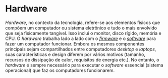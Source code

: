 # Hardware

_Hardware_, no contexto da tecnologia, refere-se aos elementos físicos que compõem um computador ou sistema eletrônico e tudo o mais envolvido que seja fisicamente tangível. Isso inclui o monitor, disco rígido, memória e CPU. O _hardware_ trabalha lado a lado com o [_firmware_](Firmware.md) e o [_software_](Software.md) para fazer um computador funcionar. Embora os mesmos componentes principais sejam compartilhados entre computadores _desktop_ e _laptops_, suas características e design diferem por vários motivos (tamanho, recursos de dissipação de calor, requisitos de energia etc.). No entanto, o _hardware_ é sempre necessário para executar o _software_ essencial (sistema operacional) que faz os computadores funcionarem.